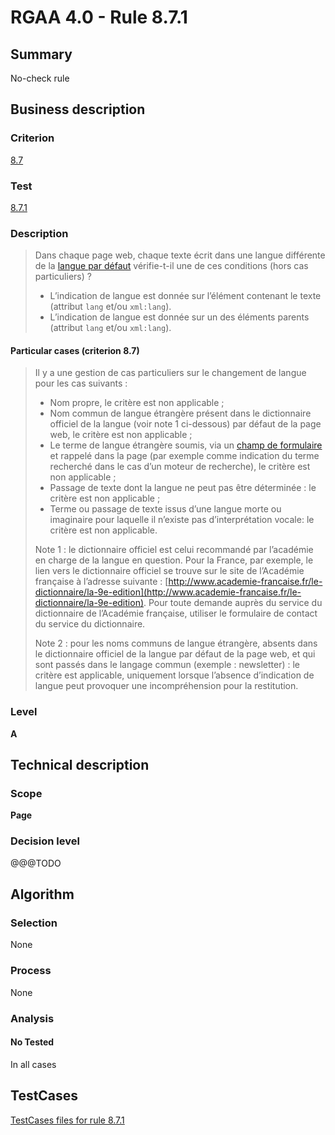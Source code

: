 # RGAA 4.0 - Rule 8.7.1

## Summary
No-check rule


## Business description

### Criterion
[8.7](https://www.numerique.gouv.fr/publications/rgaa-accessibilite/methode/criteres/#crit-8-7)

### Test
[8.7.1](https://www.numerique.gouv.fr/publications/rgaa-accessibilite/methode/criteres/#test-8-7-1)

### Description
> Dans chaque page web, chaque texte écrit dans une langue différente de la [langue par défaut](https://www.numerique.gouv.fr/publications/rgaa-accessibilite/methode/glossaire/#langue-par-defaut) vérifie-t-il une de ces conditions (hors cas particuliers) ?
> 
> * L’indication de langue est donnée sur l’élément contenant le texte (attribut `lang` et/ou `xml:lang`).
> * L’indication de langue est donnée sur un des éléments parents (attribut `lang` et/ou `xml:lang`).

#### Particular cases (criterion 8.7)
> Il y a une gestion de cas particuliers sur le changement de langue pour les cas suivants :
> 
> * Nom propre, le critère est non applicable ;
> * Nom commun de langue étrangère présent dans le dictionnaire officiel de la langue (voir note 1 ci-dessous) par défaut de la page web, le critère est non applicable ;
> * Le terme de langue étrangère soumis, via un [champ de formulaire](https://www.numerique.gouv.fr/publications/rgaa-accessibilite/methode/glossaire/#champ-de-saisie-de-formulaire) et rappelé dans la page (par exemple comme indication du terme recherché dans le cas d’un moteur de recherche), le critère est non applicable ;
> * Passage de texte dont la langue ne peut pas être déterminée : le critère est non applicable ;
> * Terme ou passage de texte issus d’une langue morte ou imaginaire pour laquelle il n’existe pas d’interprétation vocale: le critère est non applicable.
> 
> Note 1 : le dictionnaire officiel est celui recommandé par l’académie en charge de la langue en question. Pour la France, par exemple, le lien vers le dictionnaire officiel se trouve sur le site de l’Académie française à l’adresse suivante : [http://www.academie-francaise.fr/le-dictionnaire/la-9e-edition](http://www.academie-francaise.fr/le-dictionnaire/la-9e-edition). Pour toute demande auprès du service du dictionnaire de l’Académie française, utiliser le formulaire de contact du service du dictionnaire.
> 
> Note 2 : pour les noms communs de langue étrangère, absents dans le dictionnaire officiel de la langue par défaut de la page web, et qui sont passés dans le langage commun (exemple : newsletter) : le critère est applicable, uniquement lorsque l’absence d’indication de langue peut provoquer une incompréhension pour la restitution.

### Level
**A**


## Technical description

### Scope
**Page**

### Decision level
@@@TODO


## Algorithm

### Selection
None

### Process
None

### Analysis

#### No Tested
In all cases


##  TestCases

[TestCases files for rule 8.7.1](https://gitlab.com/asqatasun/Asqatasun/-/tree/v5/rules/rules-rgaa4.0/src/test/resources/testcases/rgaa40//Rgaa40Rule080701/)


